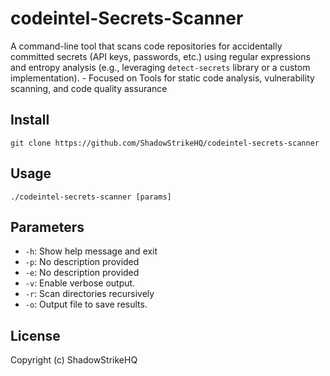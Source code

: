 # codeintel-Secrets-Scanner
A command-line tool that scans code repositories for accidentally committed secrets (API keys, passwords, etc.) using regular expressions and entropy analysis (e.g., leveraging `detect-secrets` library or a custom implementation). - Focused on Tools for static code analysis, vulnerability scanning, and code quality assurance

## Install
`git clone https://github.com/ShadowStrikeHQ/codeintel-secrets-scanner`

## Usage
`./codeintel-secrets-scanner [params]`

## Parameters
- `-h`: Show help message and exit
- `-p`: No description provided
- `-e`: No description provided
- `-v`: Enable verbose output.
- `-r`: Scan directories recursively
- `-o`: Output file to save results.

## License
Copyright (c) ShadowStrikeHQ
